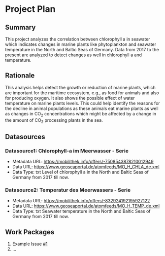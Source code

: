 # Project Plan

## Summary

This project analyzes the correlation between chlorophyll a in seawater which indicates changes in marine plants like phytoplankton and seawater temperature in the North and Baltic Seas of Germany. Data from 2017 to the present are analyzed to detect changes as well in chlorophyll a and temperature. 
## Rationale

This analysis helps detect the growth or reduction of marine plants, which are important for the maritime ecosystem, e.g., as food for animals and also for producing oxygen. It also shows the possible effect of water temperature on marine plants levels. This could help identify the reasons for the decline in animal populations as these animals eat marine plants as well as changes in CO<sub>2</sub> concentrations which might be affected by a change in the amount of CO<sub>2</sub> processing plants in the sea.
## Datasources

### Datasource1: Chlorophyll-a im Meerwasser - Serie 
* Metadata URL: https://mobilithek.info/offers/-7508543878210012949
* Data URL: https://www.geoseaportal.de/atomfeeds/MO_H_CHLA_de.xml
* Data Type: txt
Level of chlorophyll a in the North and Baltic Seas of Germany from 2017 till now.

### Datasource2: Temperatur des Meerwassers - Serie 
* Metadata URL: https://mobilithek.info/offers/-832924192195927122
* Data URL: https://www.geoseaportal.de/atomfeeds/MO_H_TEMP_de.xml
* Data Type: txt
Seawater temperature in the North and Baltic Seas of Germany from 2017 till now.

## Work Packages

<!-- List of work packages ordered sequentially, each pointing to an issue with more details. -->

1. Example Issue [#1][i1]
2. ...

[i1]: https://github.com/jvalue/2023-amse-template/issues/1
